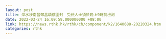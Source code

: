 ```yaml
---
layout: post
title: 深水埗南昌邨昌頌樓圍封　受檢人士須於晚上9時前檢測
date: 2022-03-24 16:09:59.000000000 +08:00
link: https://news.rthk.hk/rthk/ch/component/k2/1640688-20220324.htm
categories: rthk
---
```



